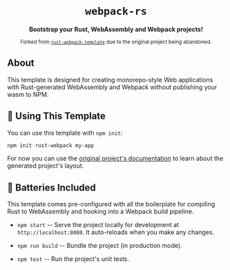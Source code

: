 <div align="center">

  <h1><code>webpack-rs</code></h1>

<strong>Bootstrap your Rust, WebAssembly and Webpack projects!</strong>

<sub>Forked from <a href="https://github.com/rustwasm/rust-webpack-template"><code>rust-webpack-template</code></a> due to the original project being abandoned.</sub>

</div>

## About

This template is designed for creating monorepo-style Web applications with
Rust-generated WebAssembly and Webpack without publishing your wasm to NPM.

## 🚴 Using This Template

You can use this template with `npm init`:

```sh
npm init rust-webpack my-app
```

For now you can use the [original project's documentation]([https://rustwasm.github.io/docs/wasm-pack/tutorials/hybrid-applications-with-webpack/index.html]) to learn about the generated project's layout.

## 🔋 Batteries Included

This template comes pre-configured with all the boilerplate for compiling Rust
to WebAssembly and hooking into a Webpack build pipeline.

- `npm start` -- Serve the project locally for development at
  `http://localhost:8080`. It auto-reloads when you make any changes.

- `npm run build` -- Bundle the project (in production mode).

- `npm test` -- Run the project's unit tests.
